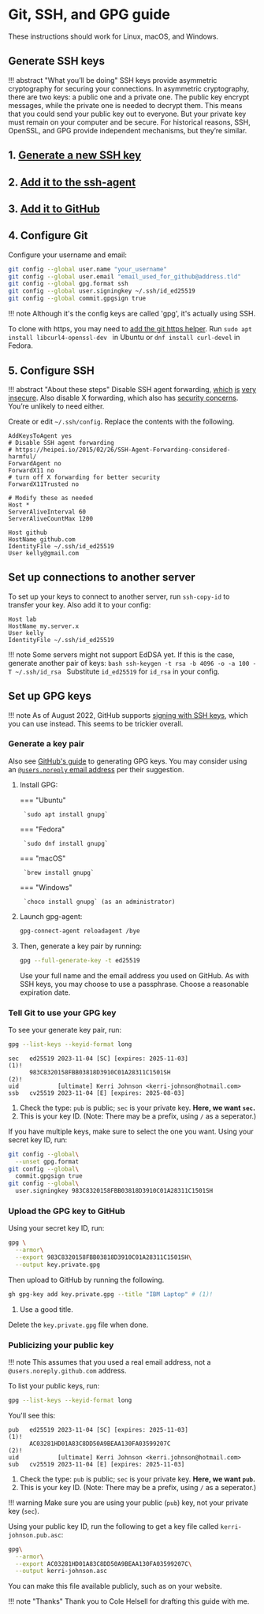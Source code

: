 # Git, SSH, and GPG guide

These instructions should work for Linux, macOS, and Windows.

## Generate SSH keys

!!! abstract "What you’ll be doing"
    SSH keys provide asymmetric cryptography for securing your
    connections. In asymmetric cryptography, there are two keys: a public one and a private one.
    The public key encrypt messages, while the private one is needed to decrypt them.
    This means that you could send your public key out to everyone.
    But your private key must remain on your computer and be secure.
    For historical reasons, SSH, OpenSSL, and GPG provide independent mechanisms, but they’re similar.

## 1. [Generate a new SSH key](https://docs.github.com/en/authentication/connecting-to-github-with-ssh/generating-a-new-ssh-key-and-adding-it-to-the-ssh-agent#generating-a-new-ssh-key)
## 2. [Add it to the ssh-agent](https://docs.github.com/en/authentication/connecting-to-github-with-ssh/generating-a-new-ssh-key-and-adding-it-to-the-ssh-agent#adding-your-ssh-key-to-the-ssh-agent)
## 3. [Add it to GitHub](https://docs.github.com/en/authentication/connecting-to-github-with-ssh/adding-a-new-ssh-key-to-your-github-account)

## 4. Configure Git

Configure your username and email:

```bash
git config --global user.name "your_username"
git config --global user.email "email_used_for_github@address.tld"
git config --global gpg.format ssh
git config --global user.signingkey ~/.ssh/id_ed25519
git config --global commit.gpgsign true
```

!!! note
    Although it's the config keys are called 'gpg', it's actually using SSH.

To clone with https, you may need to
[add the git https helper](https://stackoverflow.com/questions/8329485/unable-to-find-remote-helper-for-https-during-git-clone).
Run `sudo apt install libcurl4-openssl-dev ` in Ubuntu or `dnf install curl-devel` in Fedora.

## 5. Configure SSH

!!! abstract "About these steps"
    Disable SSH agent forwarding, [which](https://security.stackexchange.com/questions/101783/are-there-any-risks-associated-with-ssh-agent-forwarding)
    [is](https://en.wikipedia.org/wiki/Ssh-agent#Security_issues)
    [very](https://github.com/microsoft/vscode-remote-release/issues/1222)
    [insecure](https://manpages.debian.org/buster/openssh-client/ssh.1.en.html#A).
    Also disable X forwarding, which also has [security concerns](https://security.stackexchange.com/questions/14815/security-concerns-with-x11-forwarding).
    You’re unlikely to need either.

Create or edit `~/.ssh/config`. Replace the contents with the following.

```
AddKeysToAgent yes
# Disable SSH agent forwarding
# https://heipei.io/2015/02/26/SSH-Agent-Forwarding-considered-harmful/
ForwardAgent no
ForwardX11 no
# turn off X forwarding for better security
ForwardX11Trusted no

# Modify these as needed
Host *
ServerAliveInterval 60
ServerAliveCountMax 1200

Host github
HostName github.com
IdentityFile ~/.ssh/id_ed25519
User kelly@gmail.com
```

## Set up connections to another server

To set up your keys to connect to another server, run `ssh-copy-id` to transfer your key.
Also add it to your config:

```
Host lab
HostName my.server.x
User kelly
IdentityFile ~/.ssh/id_ed25519
```

!!! note
    Some servers might not support EdDSA yet.
    If this is the case, generate another pair of keys:
    ```bash
    ssh-keygen -t rsa -b 4096 -o -a 100 -T ~/.ssh/id_rsa
    ```
    Substitute `id_ed25519` for `id_rsa` in your config.


## Set up GPG keys

!!! note
    As of August 2022, GitHub supports
    [signing with SSH keys](https://github.blog/changelog/2022-08-23-ssh-commit-verification-now-supported/),
    which you can use instead. This seems to be trickier overall.

### Generate a key pair

Also see
[GitHub's guide](https://docs.github.com/en/authentication/managing-commit-signature-verification/generating-a-new-gpg-key)
to generating GPG keys.
You may consider using an  [`@users.noreply` email address](https://docs.github.com/en/account-and-profile/setting-up-and-managing-your-personal-account-on-github/managing-email-preferences/setting-your-commit-email-address)
per their suggestion.

1. Install GPG:

    === "Ubuntu"

        `sudo apt install gnupg`

    === "Fedora"

        `sudo dnf install gnupg`

    === "macOS"

        `brew install gnupg`

    === "Windows"

        `choco install gnupg` (as an administrator)

2. Launch gpg-agent:
    ```bash
    gpg-connect-agent reloadagent /bye
    ```

3. Then, generate a key pair by running:

    ```bash
    gpg --full-generate-key -t ed25519
    ```

    Use your full name and the email address you used on GitHub.
    As with SSH keys, you may choose to use a passphrase.
    Choose a reasonable expiration date.

### Tell Git to use your GPG key

To see your generate key pair, run:

```bash
gpg --list-keys --keyid-format long
```

```asc
sec   ed25519 2023-11-04 [SC] [expires: 2025-11-03]                (1)!
      983C8320158FBB03818D3910C01A28311C1501SH                     (2)!
uid           [ultimate] Kerri Johnson <kerri-johnson@hotmail.com>
ssb   cv25519 2023-11-04 [E] [expires: 2025-08-03]
```

1. Check the type: `pub` is public; `sec` is your private key. **Here, we want `sec`.**
2. This is your key ID. (Note: There may be a prefix, using `/` as a seperator.)

If you have multiple keys, make sure to select the one you want.
Using your secret key ID, run:

```bash
git config --global\
  --unset gpg.format
git config --global\
  commit.gpgsign true
git config --global\
  user.signingkey 983C8320158FBB03818D3910C01A28311C1501SH
```

### Upload the GPG key to GitHub

Using your secret key ID, run:

```bash
gpg \
  --armor\
  --export 983C8320158FBB03818D3910C01A28311C1501SH\
  --output key.private.gpg
```

Then upload to GitHub by running the following.
```bash
gh gpg-key add key.private.gpg --title "IBM Laptop" # (1)!
```
1. Use a good title.

Delete the `key.private.gpg` file when done.

### Publicizing your public key

!!! note
    This assumes that you used a real email address, not a `@users.noreply.github.com` address.

To list your public keys, run:

```bash
gpg --list-keys --keyid-format long
```

You'll see this:

```asc
pub   ed25519 2023-11-04 [SC] [expires: 2025-11-03]                (1)!
      AC03281HD01A83C8DD50A9BEAA130FA03599207C                     (2)!
uid           [ultimate] Kerri Johnson <kerri.johnson@hotmail.com>
sub   cv25519 2023-11-04 [E] [expires: 2025-11-03]
```

1. Check the type: `pub` is public; `sec` is your private key. **Here, we want `pub`.**
2. This is your key ID. (Note: There may be a prefix, using `/` as a seperator.)

!!! warning
    Make sure you are using your public (`pub`) key, not your private key (`sec`).

Using your public key ID, run the following to get a key file called `kerri-johnson.pub.asc`:

```bash
gpg\
  --armor\
  --export AC03281HD01A83C8DD50A9BEAA130FA03599207C\
  --output kerri-johnson.asc
```

You can make this file available publicly, such as on your website.


!!! note "Thanks"
    Thank you to Cole Helsell for drafting this guide with me.
